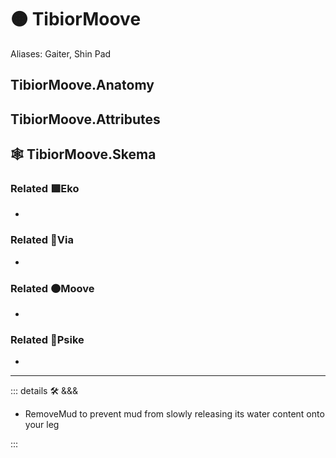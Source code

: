 # 🟠 <mooves>TibiorMoove</mooves>

Aliases: Gaiter, Shin Pad

## TibiorMoove.Anatomy

## TibiorMoove.Attributes

## 🕸 TibiorMoove.Skema

### Related 🟩<ekos>Eko</ekos>

-

### Related 🔻<via>Via</via>

-

### Related 🟠<mooves>Moove</mooves>

-

### Related 💜<psike>Psike</psike>

-

---

<!-- =================================================== -->
<!-- =================================================== -->
<!-- =================================================== -->
<!-- =================================================== -->
<!-- =================================================== -->
::: details 🛠 <dev>&&&</dev>

- RemoveMud to prevent mud from slowly releasing its water content onto your leg

:::
